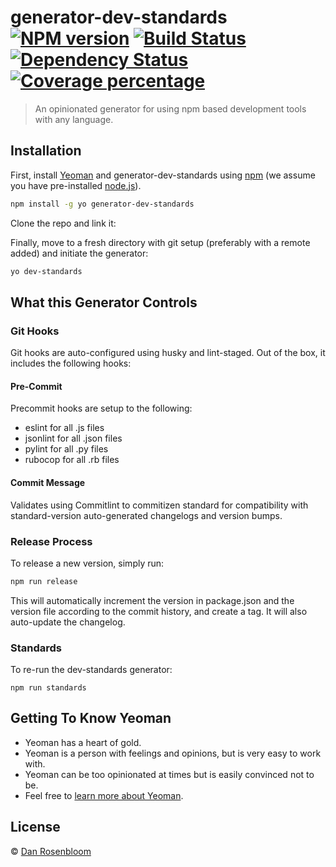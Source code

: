 # generator-dev-standards [![NPM version][npm-image]][npm-url] [![Build Status][travis-image]][travis-url] [![Dependency Status][daviddm-image]][daviddm-url] [![Coverage percentage][coveralls-image]][coveralls-url]
> An opinionated generator for using npm based development tools with any language.

## Installation

First, install [Yeoman](http://yeoman.io) and generator-dev-standards using [npm](https://www.npmjs.com/) (we assume you have pre-installed [node.js](https://nodejs.org/)).

```bash
npm install -g yo generator-dev-standards
```

Clone the repo and link it:

Finally, move to a fresh directory with git setup (preferably with a remote added) and initiate the generator:

```bash
yo dev-standards
```

## What this Generator Controls

### Git Hooks

Git hooks are auto-configured using husky and lint-staged. Out of the box, it includes the following hooks:

#### Pre-Commit

Precommit hooks are setup to the following:
* eslint for all .js files
* jsonlint for all .json files
* pylint for all .py files
* rubocop for all .rb files

#### Commit Message

Validates using Commitlint to commitizen standard for compatibility with standard-version auto-generated changelogs and version bumps.

### Release Process

To release a new version, simply run:

```bash
npm run release
```

This will automatically increment the version in package.json and the version file according to the commit history, and create a tag. It will also auto-update the changelog.

### Standards

To re-run the dev-standards generator:

```
npm run standards
```

## Getting To Know Yeoman

 * Yeoman has a heart of gold.
 * Yeoman is a person with feelings and opinions, but is very easy to work with.
 * Yeoman can be too opinionated at times but is easily convinced not to be.
 * Feel free to [learn more about Yeoman](http://yeoman.io/).

## License

 © [Dan Rosenbloom](https://github.com/flyinbutrs)


[npm-image]: https://badge.fury.io/js/generator-dev-standards.svg
[npm-url]: https://npmjs.org/package/generator-dev-standards
[travis-image]: https://travis-ci.org/flyinbutrs/generator-dev-standards.svg?branch=master
[travis-url]: https://travis-ci.org/flyinbutrs/generator-dev-standards
[daviddm-image]: https://david-dm.org/flyinbutrs/generator-dev-standards.svg?theme=shields.io
[daviddm-url]: https://david-dm.org/flyinbutrs/generator-dev-standards
[coveralls-image]: https://coveralls.io/repos/flyinbutrs/generator-dev-standards/badge.svg
[coveralls-url]: https://coveralls.io/r/flyinbutrs/generator-dev-standards

